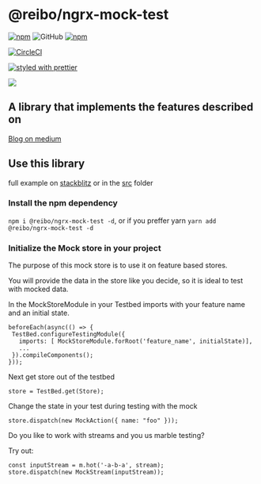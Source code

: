 # @reibo/ngrx-mock-test

[![npm](https://img.shields.io/npm/v/%40reibo%2Fngrx-mock-test.svg?style=flat-square)](https://www.npmjs.com/package/%40reibo%2Fngrx-mock-test)
![GitHub](https://img.shields.io/github/license/mashape/apistatus.svg)
[![npm](https://img.shields.io/npm/dt/%40reibo%2Fngrx-mock-test.svg?style=flat-square)](https://www.npmjs.com/package/%40reibo%2Fngrx-mock-test)

[![CircleCI](https://img.shields.io/circleci/build/github/reibo/ngrx-mock-test)](https://circleci.com/gh/reibo/ngrx-mock-test)

[![styled with prettier](https://img.shields.io/badge/styled_with-prettier-ff69b4.svg?style=flat-square)](https://github.com/prettier/prettier)

<a href="https://twitter.com/reibo_bo"><img src="https://img.shields.io/twitter/follow/reibo_bo.svg?style=social"></a>

## A library that implements the features described on

[Blog on medium](https://medium.com/@bo.vandersteene/mock-your-ngrx-store-on-the-easy-way-68c66d4bea63)

## Use this library

full example on [stackblitz](https://test-ngrx-store-with-npm-dep.stackblitz.io) or in the [src](src) folder

### Install the npm dependency

`npm i @reibo/ngrx-mock-test -d`, or if you preffer yarn `yarn add @reibo/ngrx-mock-test -d`

### Initialize the Mock store in your project

The purpose of this mock store is to use it on feature based stores.

You will provide the data in the store like you decide, so it is ideal to test with mocked data.

In the MockStoreModule in your Testbed imports with your feature name and an initial state.

```
beforeEach(async(() => {
 TestBed.configureTestingModule({
   imports: [ MockStoreModule.forRoot('feature_name', initialState)],
   ...
 }).compileComponents();
}));
```

Next get store out of the testbed

```
store = TestBed.get(Store);
```

Change the state in your test during testing with the mock

```
store.dispatch(new MockAction({ name: "foo" }));
```

Do you like to work with streams and you us marble testing?

Try out:

```
const inputStream = m.hot('-a-b-a', stream);
store.dispatch(new MockStream(inputStream));
```
